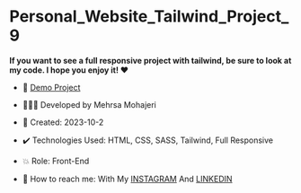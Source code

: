 # Personal_Website_Tailwind_Project_9

**If you want to see a full responsive project with tailwind, be sure to look at my code. I hope you enjoy it! ♥️**       



     
- 🔗 [Demo Project](https://mehrsa-mohajeri-developer.github.io/Personal_Website_Tailwind_Project_9/)
  
- 👩🏻‍💻 Developed by Mehrsa Mohajeri 

- 📆 Created: 2023-10-2

- ✔️ Technologies Used: HTML, CSS, SASS, Tailwind, Full Responsive

- 💥 Role: Front-End

- 📲 How to reach me: With My [INSTAGRAM](https://www.instagram.com/mehrsa_mohajeri_developer) And [LINKEDIN](https://www.linkedin.com/in/mehrsa-mohajeri-developer)
